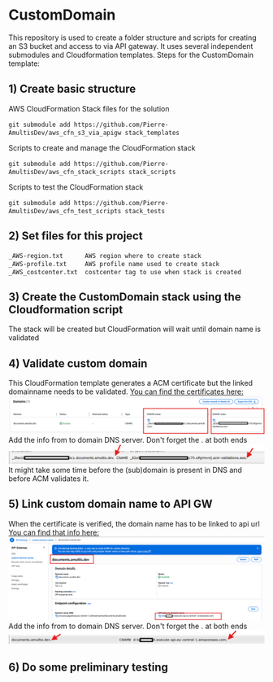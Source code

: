 ﻿# CustomDomain
This repository is used to create a folder structure and scripts for creating an S3 bucket and access to via API gateway.
It uses several independent submodules and Cloudformation templates.
Steps for the CustomDomain template:
 
## 1) Create basic structure
AWS CloudFormation Stack files for the solution
```
git submodule add https://github.com/Pierre-AmultisDev/aws_cfn_s3_via_apigw stack_templates
```

Scripts to create and manage the CloudFormation stack
```
git submodule add https://github.com/Pierre-AmultisDev/aws_cfn_stack_scripts stack_scripts
```

Scripts to test the CloudFormation stack
```
git submodule add https://github.com/Pierre-AmultisDev/aws_cfn_test_scripts stack_tests
```

## 2) Set files for this project
```
_AWS-region.txt      AWS region where to create stack
_AWS-profile.txt     AWS profile name used to create stack 
_AWS_costcenter.txt  costcenter tag to use when stack is created 
```
## 3) Create the CustomDomain stack using the Cloudformation script
The stack will be created but CloudFormation will wait until domain name is validated

## 4) Validate custom domain
This CloudFormation template generates a ACM certificate but the linked domainname needs to be validated.
[You can find the certificates here:](https://eu-central-1.console.aws.amazon.com/acm/home?region=eu-central-1#/certificates/list)
![CNAME settings for ACM](./assets/img/AWS_ACM_CNAME.png)
Add the info from to domain DNS server. Don't forget the . at both ends
![DNS CNAME settings for ACM](./assets/img/DNS_entry.png)
It might take some time before the (sub)domain is present in DNS and before ACM validates it.

## 5) Link custom domain name to API GW
When the certificate is verified, the domain name has to be linked to api url
[You can find that info here:](https://eu-central-1.console.aws.amazon.com/apigateway/main/publish/domain-names?region=eu-central-1)
![CNAME settings for domain in API GW](./assets/img/AWS_domain_to_APIGW.png)
Add the info from to domain DNS server. Don't forget the . at both ends
![DNS CNAME settings for API GW](./assets/img/domain_to_api_CNAME.png)

## 6) Do some preliminary testing
